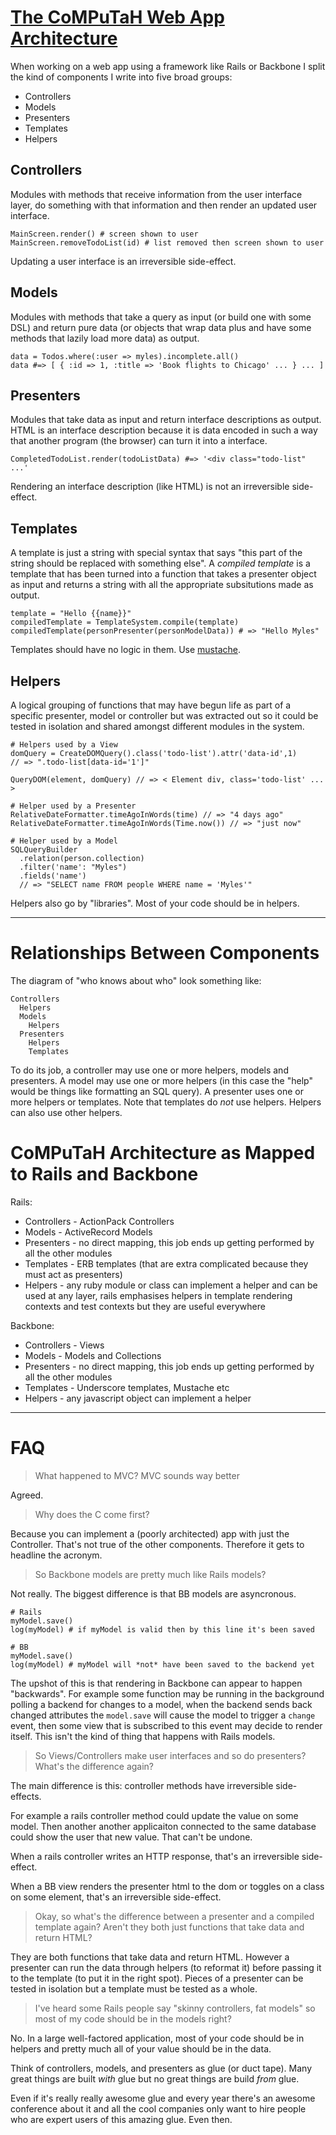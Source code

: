 # [The CoMPuTaH Web App Architecture](https://gist.github.com/quackingduck/a2d7c25baabe8d6fffd7)

When working on a web app using a framework like Rails or Backbone I split the kind of components I write into five broad groups:

* Controllers
* Models
* Presenters
* Templates
* Helpers

## Controllers

Modules with methods that receive information from the user interface layer, do something with that information and then render an updated user interface.

    MainScreen.render() # screen shown to user
    MainScreen.removeTodoList(id) # list removed then screen shown to user

Updating a user interface is an irreversible side-effect.

## Models

Modules with methods that take a query as input (or build one with some DSL) and return pure data (or objects that wrap data plus and have some methods that lazily load more data) as output.

    data = Todos.where(:user => myles).incomplete.all()
    data #=> [ { :id => 1, :title => 'Book flights to Chicago' ... } ... ]

## Presenters

Modules that take data as input and return interface descriptions as output. HTML is an interface description because it is data encoded in such a way that another program (the browser) can turn it into a interface.

    CompletedTodoList.render(todoListData) #=> '<div class="todo-list" ...'

Rendering an interface description (like HTML) is not an irreversible side-effect.

## Templates

A template is just a string with special syntax that says "this part of the string should be replaced with something else". A _compiled template_ is a template that has been turned into a function that takes a presenter object as input and returns a string with all the appropriate subsitutions made as output.

    template = "Hello {{name}}"
    compiledTemplate = TemplateSystem.compile(template)
    compiledTemplate(personPresenter(personModelData)) # => "Hello Myles"

Templates should have no logic in them. Use [mustache](http://mustache.github.io/).

## Helpers

A logical grouping of functions that may have begun life as part of a specific presenter, model or controller but was extracted out so it could be tested in isolation and shared amongst different modules in the system.

    # Helpers used by a View
    domQuery = CreateDOMQuery().class('todo-list').attr('data-id',1)
    // => ".todo-list[data-id='1']"

    QueryDOM(element, domQuery) // => < Element div, class='todo-list' ... >

    # Helper used by a Presenter
    RelativeDateFormatter.timeAgoInWords(time) // => "4 days ago"
    RelativeDateFormatter.timeAgoInWords(Time.now()) // => "just now"

    # Helper used by a Model
    SQLQueryBuilder
      .relation(person.collection)
      .filter('name': "Myles")
      .fields('name')
      // => "SELECT name FROM people WHERE name = 'Myles'"

Helpers also go by "libraries". Most of your code should be in helpers.

 * * *

# Relationships Between Components

The diagram of "who knows about who" look something like:

    Controllers
      Helpers
      Models
        Helpers
      Presenters
        Helpers
        Templates

To do its job, a controller may use one or more helpers, models and presenters. A model may use one or more helpers (in this case the "help" would be things like formatting an SQL query). A presenter uses one or more helpers or templates. Note that templates do _not_ use helpers. Helpers can also use other helpers.

# CoMPuTaH Architecture as Mapped to Rails and Backbone

Rails:

* Controllers - ActionPack Controllers
* Models - ActiveRecord Models
* Presenters - no direct mapping, this job ends up getting performed by all the other modules
* Templates - ERB templates (that are extra complicated because they must act as presenters)
* Helpers - any ruby module or class can implement a helper and can be used at any layer, rails emphasises helpers in template rendering contexts and test contexts but they are useful everywhere

Backbone:

* Controllers - Views
* Models - Models and Collections
* Presenters - no direct mapping, this job ends up getting performed by all the other modules
* Templates - Underscore templates, Mustache etc
* Helpers - any javascript object can implement a helper

* * *

# FAQ

> What happened to MVC? MVC sounds way better

Agreed.

> Why does the C come first?

Because you can implement a (poorly architected) app with just the Controller. That's not true of the other components. Therefore it gets to headline the acronym.

> So Backbone models are pretty much like Rails models?

Not really. The biggest difference is that BB models are asyncronous.

    # Rails
    myModel.save()
    log(myModel) # if myModel is valid then by this line it's been saved

    # BB
    myModel.save()
    log(myModel) # myModel will *not* have been saved to the backend yet

The upshot of this is that rendering in Backbone can appear to happen "backwards". For example some function may be running in the background polling a backend for changes to a model, when the backend sends back changed attributes the `model.save` will cause the model to trigger a `change` event, then some view that is subscribed to this event may decide to render itself. This isn't the kind of thing that happens with Rails models.

> So Views/Controllers make user interfaces and so do presenters? What's the difference again?

The main difference is this: controller methods have irreversible side-effects.

For example a rails controller method could update the value on some model. Then another another applicaiton connected to the same database could show the user that new value. That can't be undone.

When a rails controller writes an HTTP response, that's an irreversible side-effect.

When a BB view renders the presenter html to the dom or toggles on a class on some element, that's an irreversible side-effect.

> Okay, so what's the difference between a presenter and a compiled template again? Aren't they both just functions that take data and return HTML?

They are both functions that take data and return HTML. However a presenter can run the data through helpers (to reformat it) before passing it to the template (to put it in the right spot). Pieces of a presenter can be tested in isolation but a template must be tested as a whole.

> I've heard some Rails people say "skinny controllers, fat models" so most of my code should be in the models right?

No. In a large well-factored application, most of your code should be in helpers and pretty much all of your value should be in the data.

Think of controllers, models, and presenters as glue (or duct tape). Many great things are built _with_ glue but no great things are build _from_ glue.

Even if it's really really awesome glue and every year there's an awesome conference about it and all the cool companies only want to hire people who are expert users of this amazing glue. Even then.
